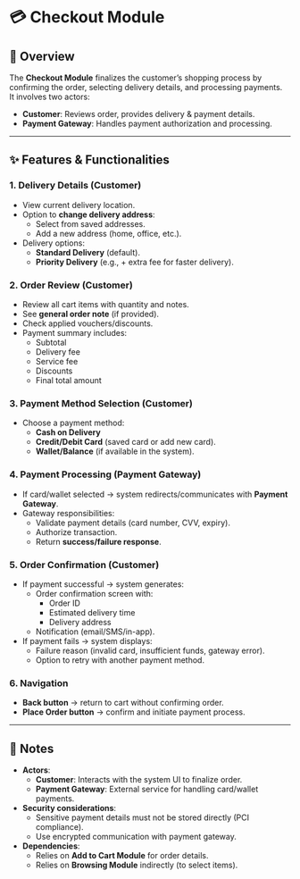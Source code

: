 # 💳 Checkout Module

## 📌 Overview
The **Checkout Module** finalizes the customer’s shopping process by confirming the order, selecting delivery details, and processing payments.  
It involves two actors:  
- **Customer**: Reviews order, provides delivery & payment details.  
- **Payment Gateway**: Handles payment authorization and processing.  

---

## ✨ Features & Functionalities

### 1. Delivery Details (Customer)
- View current delivery location.  
- Option to **change delivery address**:  
  - Select from saved addresses.  
  - Add a new address (home, office, etc.).  
- Delivery options:  
  - **Standard Delivery** (default).  
  - **Priority Delivery** (e.g., + extra fee for faster delivery).  

### 2. Order Review (Customer)
- Review all cart items with quantity and notes.  
- See **general order note** (if provided).  
- Check applied vouchers/discounts.  
- Payment summary includes:  
  - Subtotal  
  - Delivery fee  
  - Service fee  
  - Discounts  
  - Final total amount  

### 3. Payment Method Selection (Customer)
- Choose a payment method:  
  - **Cash on Delivery**  
  - **Credit/Debit Card** (saved card or add new card).  
  - **Wallet/Balance** (if available in the system).  

### 4. Payment Processing (Payment Gateway)
- If card/wallet selected → system redirects/communicates with **Payment Gateway**.  
- Gateway responsibilities:  
  - Validate payment details (card number, CVV, expiry).  
  - Authorize transaction.  
  - Return **success/failure response**.  

### 5. Order Confirmation (Customer)
- If payment successful → system generates:  
  - Order confirmation screen with:  
    - Order ID  
    - Estimated delivery time  
    - Delivery address  
  - Notification (email/SMS/in-app).  
- If payment fails → system displays:  
  - Failure reason (invalid card, insufficient funds, gateway error).  
  - Option to retry with another payment method.  

### 6. Navigation
- **Back button** → return to cart without confirming order.  
- **Place Order button** → confirm and initiate payment process.  

---

## 📌 Notes
- **Actors**:  
  - **Customer**: Interacts with the system UI to finalize order.  
  - **Payment Gateway**: External service for handling card/wallet payments.  
- **Security considerations**:  
  - Sensitive payment details must not be stored directly (PCI compliance).  
  - Use encrypted communication with payment gateway.  
- **Dependencies**:  
  - Relies on **Add to Cart Module** for order details.  
  - Relies on **Browsing Module** indirectly (to select items).  
